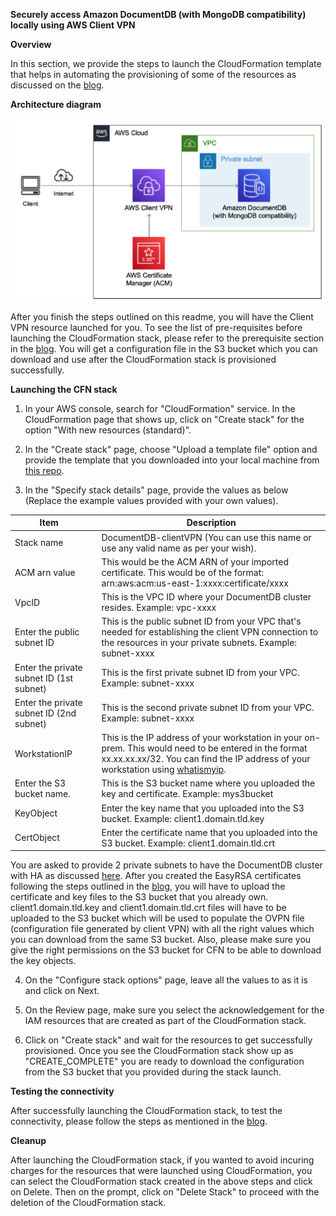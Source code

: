 **Securely access Amazon DocumentDB (with MongoDB compatibility) locally
using AWS Client VPN**

**Overview**

In this section, we provide the steps to launch the CloudFormation
template that helps in automating the provisioning of some of the
resources as discussed on the [blog](https://aws.amazon.com/blogs/database/securely-access-amazon-documentdb-with-mongodb-compatibility-locally-using-aws-client-vpn/).

**Architecture diagram**

![](./media/image1.png)

After you finish the steps outlined on this readme, you will have the
Client VPN resource launched for you. To see the list of pre-requisites
before launching the CloudFormation stack, please refer to the prerequisite section in the [blog](https://aws.amazon.com/blogs/database/securely-access-amazon-documentdb-with-mongodb-compatibility-locally-using-aws-client-vpn/). You will get a configuration file in the S3 bucket
which you can download and use after the CloudFormation stack is
provisioned successfully.

**Launching the CFN stack**

1.  In your AWS console, search for "CloudFormation" service. In the
    CloudFormation page that shows up, click on "Create stack" for the
    option "With new resources (standard)".

2.  In the "Create stack" page, choose "Upload a template file" option
    and provide the template that you downloaded into your local machine
    from [this repo](https://github.com/aws-samples/amazon-documentdb-samples/blob/master/blogs/clientvpn-docdb/docdb_clientVPN.yaml).

3.  In the "Specify stack details" page, provide the values as below
    (Replace the example values provided with your own values).

| Item &nbsp; &nbsp;  | Description |
| ------- | ----------- |
  Stack name  |                          DocumentDB-clientVPN (You can use this name or use any valid name as per your wish). |
ACM arn value  | This would be the ACM ARN of your imported certificate. This would be of the format: arn:aws:acm:us-east-1:xxxx:certificate/xxxx |
VpcID   |                            This is the VPC ID where your DocumentDB cluster resides. Example: vpc-xxxx |
Enter the public subnet ID |This is the public subnet ID from your VPC that's needed for establishing the client VPN connection to the resources in your private  subnets. Example: subnet-xxxx |
Enter the private subnet ID (1st subnet) |  This is the first private subnet ID from your VPC. Example: subnet-xxxx |
Enter the private subnet ID (2nd subnet) |  This is the second private subnet ID from your VPC. Example: subnet-xxxx |
WorkstationIP |                      This is the IP address of your workstation in  your on-prem. This would need to be entered  in the format xx.xx.xx.xx/32. You can find the IP address of your workstation using  [whatismyip](https://www.whatismyip.com/). |
Enter the S3 bucket name. |  This is the S3 bucket name where you uploaded the key and certificate. Example: mys3bucket |
KeyObject |Enter the key name that you uploaded into the S3 bucket. Example: client1.domain.tld.key |
CertObject |Enter the certificate name that you uploaded  into the S3 bucket. Example: client1.domain.tld.crt


You are asked to provide 2 private subnets to have the DocumentDB
cluster with HA as discussed
[here](https://docs.aws.amazon.com/documentdb/latest/developerguide/replication.html#replication.high-availability).
After you created the EasyRSA certificates following the steps outlined
in the [blog](https://aws.amazon.com/blogs/database/securely-access-amazon-documentdb-with-mongodb-compatibility-locally-using-aws-client-vpn/), you will have to upload the certificate and key
files to the S3 bucket that you already own. client1.domain.tld.key and
client1.domain.tld.crt files will have to be uploaded to the S3 bucket
which will be used to populate the OVPN file (configuration file
generated by client VPN) with all the right values which you can
download from the same S3 bucket. Also, please make sure you give the
right permissions on the S3 bucket for CFN to be able to download the
key objects.

4.  On the "Configure stack options" page, leave all the values to as it
    is and click on Next.

5.  On the Review page, make sure you select the acknowledgement for the
    IAM resources that are created as part of the CloudFormation stack.

6.  Click on "Create stack" and wait for the resources to get
    successfully provisioned. Once you see the CloudFormation stack show
    up as "CREATE_COMPLETE" you are ready to download the configuration
    from the S3 bucket that you provided during the stack launch.

**Testing the connectivity**

After successfully launching the CloudFormation stack, to test the
connectivity, please follow the steps as mentioned in the [blog](https://aws.amazon.com/blogs/database/securely-access-amazon-documentdb-with-mongodb-compatibility-locally-using-aws-client-vpn/).

**Cleanup**

After launching the CloudFormation stack, if you wanted to avoid
incuring charges for the resources that were launched using
CloudFormation, you can select the CloudFormation stack created in the
above steps and click on Delete. Then on the prompt, click on \"Delete
Stack\" to proceed with the deletion of the CloudFormation stack.
